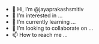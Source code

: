 - 👋 Hi, I’m @jayaprakashsmitiv
- 👀 I’m interested in ...
- 🌱 I’m currently learning ...
- 💞️ I’m looking to collaborate on ...
- 📫 How to reach me ...

<!---
jayaprakashsmitiv/jayaprakashsmitiv is a ✨ special ✨ repository because its `README.md` (this file) appears on your GitHub profile.
You can click the Preview link to take a look at your changes.
--->
